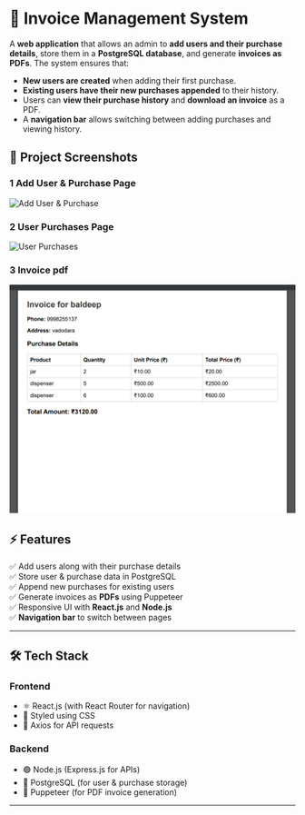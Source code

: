 # 🧾 Invoice Management System

A **web application** that allows an admin to **add users and their purchase details**, store them in a **PostgreSQL database**, and generate **invoices as PDFs**. The system ensures that:
- **New users are created** when adding their first purchase.
- **Existing users have their new purchases appended** to their history.
- Users can **view their purchase history** and **download an invoice** as a PDF.
- A **navigation bar** allows switching between adding purchases and viewing history.

## 📸 Project Screenshots
### **1️ Add User & Purchase Page**
![Add User & Purchase](images/add_user.png)

### **2️ User Purchases Page**
![User Purchases](images/user_purchases.png)

### **3 Invoice pdf**
![Invoice](images/invoice.png)


## ⚡ Features
✅ Add users along with their purchase details  
✅ Store user & purchase data in PostgreSQL  
✅ Append new purchases for existing users  
✅ Generate invoices as **PDFs** using Puppeteer  
✅ Responsive UI with **React.js** and **Node.js**  
✅ **Navigation bar** to switch between pages  

---

## 🛠️ Tech Stack
### **Frontend**  
- ⚛️ React.js (with React Router for navigation)  
- 🎨 Styled using CSS  
- 📡 Axios for API requests  

### **Backend**  
- 🟢 Node.js (Express.js for APIs)  
- 🐘 PostgreSQL (for user & purchase storage)  
- 📄 Puppeteer (for PDF invoice generation)  

---

